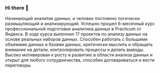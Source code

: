 ### Hi there 👋
 Начинающий аналитик данных, и человек постоянно логически размышляющий и анализирующий. Успешно прошел 6-месячный курс профессиональной подготовки аналитика данных в Practicum от Яндекса.
 В ходе курса выполнил 17 проектов по анализу данных на основе реальных наборов данных. 
 Способен работать с большими объемами данных и базами данных, критически мыслить и обращать внимание на детали, контролировать процессы и делать выводы.
 Высоко мотивирован к росту и развитию в области анализа данных и открыт для любого сотрудничества, способен договариваться и вести переговоры.

<!--
**Aganemnum/Aganemnum** is a ✨ _special_ ✨ repository because its `README.md` (this file) appears on your GitHub profile.

Here are some ideas to get you started:

- 🔭 I’m currently working on ...
- 🌱 I’m currently learning ...
- 👯 I’m looking to collaborate on ...
- 🤔 I’m looking for help with ...
- 💬 Ask me about ...
- 📫 How to reach me: ...
- 😄 Pronouns: ...
- ⚡ Fun fact: ...
-->
